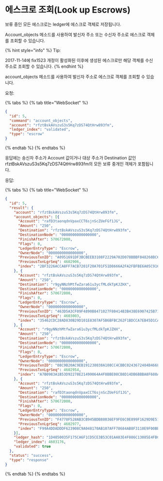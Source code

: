 # 에스크로 조회(Look up Escrows)

보류 중인 모든 에스크로는 ledger에 에스크로 객체로 저장됩니다.

Account\_objects 메소드를 사용하여 발신자 주소 또는 수신자 주소로 에스크로 객체를 조회할 수 있습니다.

{% hint style="info" %}
Tip:

2017-11-14에 fix1523 개정이 활성화된 이후에 생성된 에스크로만 해당 객체를 수신 주소로 조회할 수 있습니다.
{% endhint %}

account\_objects 메소드를 사용하여 발신자 주소로 에스크로 객체를 조회할 수 있습니다.

요청:

{% tabs %}
{% tab title="WebSocket" %}
```json
{
  "id": 5,
  "command": "account_objects",
  "account": "rfztBskAVszuS3s5Kq7zDS74QtHrw893fm",
  "ledger_index": "validated",
  "type": "escrow"
}
```
{% endtab %}
{% endtabs %}

응답에는 송신자 주소가 Account 값이거나 대상 주소가 Destination 값인 rfztBskAVszuS3s5Kq7zDS74QtHrw893fm의 모든 보류 중개인 객체가 포함됩니다.

응답:

{% tabs %}
{% tab title="WebSocket" %}
```json
{
  "id": 5,
  "result": {
    "account": "rfztBskAVszuS3s5Kq7zDS74QtHrw893fm",
    "account_objects": [{
      "Account": "rafD3taonqdnVpaxCCT6sjnScZUeFGf1JG",
      "Amount": "250",
      "Destination": "rfztBskAVszuS3s5Kq7zDS74QtHrw893fm",
      "DestinationNode": "0000000000000000",
      "FinishAfter": 570672000,
      "Flags": 0,
      "LedgerEntryType": "Escrow",
      "OwnerNode": "0000000000000000",
      "PreviousTxnID": "A0951691DF3BCBEEB3108F2229A702D078BBBF848268BC601E59B68A2E390AAC",
      "PreviousTxnLgrSeq": 4602906,
      "index": "2BF3226ACCA8FF7ACB7201F20A701F51D8666A2FA2FBFBE6A05C9161F9228A18"
    }, {
      "Account": "rfztBskAVszuS3s5Kq7zDS74QtHrw893fm",
      "Amount": "250",
      "Destination": "r9gyNNzhMtfwZara61u3ycfMLdkTpKJZHX",
      "DestinationNode": "0000000000000000",
      "FinishAfter": 570672000,
      "Flags": 0,
      "LedgerEntryType": "Escrow",
      "OwnerNode": "0000000000000000",
      "PreviousTxnID": "463D5A3CF09F4890B8471027F80414B3B438E6907425B71DC324D7118E90A107",
      "PreviousTxnLgrSeq": 4603003,
      "index": "35462CDC28AD830B29D101E8307AF5B6BFBC262F1BDCCA7EB45D1CA3F8B44F53"
    }, {
      "Account": "r9gyNNzhMtfwZara61u3ycfMLdkTpKJZHX",
      "Amount": "250",
      "Destination": "rfztBskAVszuS3s5Kq7zDS74QtHrw893fm",
      "DestinationNode": "0000000000000000",
      "FinishAfter": 570672000,
      "Flags": 0,
      "LedgerEntryType": "Escrow",
      "OwnerNode": "0000000000000000",
      "PreviousTxnID": "08C9B20AC9EB191238038A108CC4CBBC0243672484B466FB42DED0A7DF6A31A1",
      "PreviousTxnLgrSeq": 4602954,
      "index": "A7B0983A1B53D92278E21499064A4F8BBE08CB8D14DB6BBBA8F688AB1D3FDA45"
    }, {
      "Account": "rfztBskAVszuS3s5Kq7zDS74QtHrw893fm",
      "Amount": "250",
      "Destination": "rafD3taonqdnVpaxCCT6sjnScZUeFGf1JG",
      "DestinationNode": "0000000000000000",
      "FinishAfter": 570672000,
      "Flags": 0,
      "LedgerEntryType": "Escrow",
      "OwnerNode": "0000000000000000",
      "PreviousTxnID": "F4778F528AB3CB945BDB88036EF9FE6C0E899F1629D9E51129E3B93CD488395A",
      "PreviousTxnLgrSeq": 4602977,
      "index": "F99A4DDADDDF623908C9A048170AB107AFF78684AB8F3110E9F00BBBC606ABD2"
    }],
    "ledger_hash": "1D4850035F175CA6F1CD5CE3B53C01AA83E4F086C13085E4FBC1EEFCCB345A9B",
    "ledger_index": 4603176,
    "validated": true
  },
  "status": "success",
  "type": "response"
}
```
{% endtab %}
{% endtabs %}

